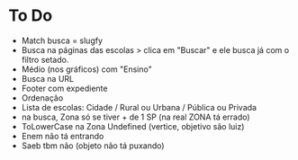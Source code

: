 # To Do

- Match busca = slugfy
- Busca na páginas das escolas > clica em "Buscar" e ele busca já com o filtro setado.
- Médio (nos gráficos) com "Ensino"
- Busca na URL
- Footer com expediente
- Ordenação
- Lista de escolas: Cidade / Rural ou Urbana / Pública ou Privada
- na busca, Zona só se tiver + de 1 SP (na real ZONA tá errado)
- ToLowerCase na Zona Undefined (vertice, objetivo são luiz)
- Enem não tá entrando
- Saeb tbm não (objeto não tá puxando)

